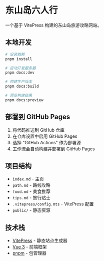 # 东山岛六人行 

一个基于 VitePress 构建的东山岛旅游攻略网站。

## 本地开发

```bash
# 安装依赖
pnpm install

# 启动开发服务器
pnpm docs:dev

# 构建生产版本
pnpm docs:build

# 预览构建结果
pnpm docs:preview
```

## 部署到 GitHub Pages

1. 将代码推送到 GitHub 仓库
2. 在仓库设置中启用 GitHub Pages
3. 选择 "GitHub Actions" 作为部署源
4. 工作流会自动构建并部署到 GitHub Pages

## 项目结构

- `index.md` - 主页
- `path.md` - 路线攻略
- `food.md` - 美食推荐
- `tips.md` - 旅行贴士
- `.vitepress/config.mts` - VitePress 配置
- `public/` - 静态资源

## 技术栈

- [VitePress](https://vitepress.dev/) - 静态站点生成器
- [Vue 3](https://vuejs.org/) - 前端框架
- [pnpm](https://pnpm.io/) - 包管理器
